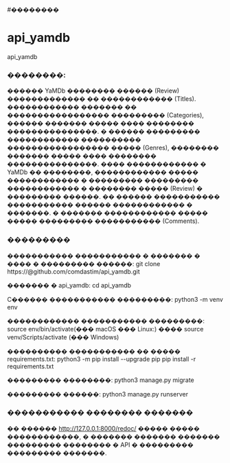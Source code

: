 #��������
# api_yamdb
api_yamdb

### ��������:
������ YaMDb �������� ������ (Review) ������������� �� ������������ (Titles). ������������ ������� �� ����������������� ��������� (Categories), ������ ������� ����� ���� �������� ���������������.
� ������ ��������� ������������ ���������� ����������������� ����� (Genres), �������� ������� ����� ���� �������� ���������������.
���� ������������ � YaMDb �� ��������, ������������ ����� ������������ � ��������� ��������� ������������ � �������� ����� (Review) � ��������� ������. �� ������ ����������� ����������� ������ ������������ � �������.
� ������� ������������ ����� ����� ��������� ����������� (Comments). 

### ���������
����������� ����������� � ������� � ���� � ��������� ������:
git clone https://@github.com/comdastim/api_yamdb.git

������� � api_yamdb:
cd api_yamdb

C������ ����������� ���������:
python3 -m venv env

������������ ����������� ���������:
source env/bin/activate(��� macOS ��� Linux:) 
���� 
source venv/Scripts/activate (��� Windows)

���������� ����������� �� ����� requirements.txt:
python3 -m pip install --upgrade pip
pip install -r requirements.txt

��������� ��������:
python3 manage.py migrate

��������� ������:
python3 manage.py runserver

### ����������� �������� �������
�� ������ http://127.0.0.1:8000/redoc/  ����� ����� ������������, � ������� ������� ������� ��������� �������� � API � ��������� ��������� �������.



